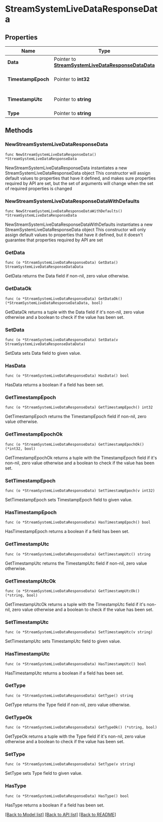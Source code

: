 # StreamSystemLiveDataResponseData

## Properties

Name | Type | Description | Notes
------------ | ------------- | ------------- | -------------
**Data** | Pointer to [**StreamSystemLiveDataResponseDataData**](StreamSystemLiveDataResponseDataData.md) |  | [optional] 
**TimestampEpoch** | Pointer to **int32** | Timestamp in epoch format. | [optional] 
**TimestampUtc** | Pointer to **string** | Timestamp in UTC format. | [optional] 
**Type** | Pointer to **string** | response | [optional] 

## Methods

### NewStreamSystemLiveDataResponseData

`func NewStreamSystemLiveDataResponseData() *StreamSystemLiveDataResponseData`

NewStreamSystemLiveDataResponseData instantiates a new StreamSystemLiveDataResponseData object
This constructor will assign default values to properties that have it defined,
and makes sure properties required by API are set, but the set of arguments
will change when the set of required properties is changed

### NewStreamSystemLiveDataResponseDataWithDefaults

`func NewStreamSystemLiveDataResponseDataWithDefaults() *StreamSystemLiveDataResponseData`

NewStreamSystemLiveDataResponseDataWithDefaults instantiates a new StreamSystemLiveDataResponseData object
This constructor will only assign default values to properties that have it defined,
but it doesn't guarantee that properties required by API are set

### GetData

`func (o *StreamSystemLiveDataResponseData) GetData() StreamSystemLiveDataResponseDataData`

GetData returns the Data field if non-nil, zero value otherwise.

### GetDataOk

`func (o *StreamSystemLiveDataResponseData) GetDataOk() (*StreamSystemLiveDataResponseDataData, bool)`

GetDataOk returns a tuple with the Data field if it's non-nil, zero value otherwise
and a boolean to check if the value has been set.

### SetData

`func (o *StreamSystemLiveDataResponseData) SetData(v StreamSystemLiveDataResponseDataData)`

SetData sets Data field to given value.

### HasData

`func (o *StreamSystemLiveDataResponseData) HasData() bool`

HasData returns a boolean if a field has been set.

### GetTimestampEpoch

`func (o *StreamSystemLiveDataResponseData) GetTimestampEpoch() int32`

GetTimestampEpoch returns the TimestampEpoch field if non-nil, zero value otherwise.

### GetTimestampEpochOk

`func (o *StreamSystemLiveDataResponseData) GetTimestampEpochOk() (*int32, bool)`

GetTimestampEpochOk returns a tuple with the TimestampEpoch field if it's non-nil, zero value otherwise
and a boolean to check if the value has been set.

### SetTimestampEpoch

`func (o *StreamSystemLiveDataResponseData) SetTimestampEpoch(v int32)`

SetTimestampEpoch sets TimestampEpoch field to given value.

### HasTimestampEpoch

`func (o *StreamSystemLiveDataResponseData) HasTimestampEpoch() bool`

HasTimestampEpoch returns a boolean if a field has been set.

### GetTimestampUtc

`func (o *StreamSystemLiveDataResponseData) GetTimestampUtc() string`

GetTimestampUtc returns the TimestampUtc field if non-nil, zero value otherwise.

### GetTimestampUtcOk

`func (o *StreamSystemLiveDataResponseData) GetTimestampUtcOk() (*string, bool)`

GetTimestampUtcOk returns a tuple with the TimestampUtc field if it's non-nil, zero value otherwise
and a boolean to check if the value has been set.

### SetTimestampUtc

`func (o *StreamSystemLiveDataResponseData) SetTimestampUtc(v string)`

SetTimestampUtc sets TimestampUtc field to given value.

### HasTimestampUtc

`func (o *StreamSystemLiveDataResponseData) HasTimestampUtc() bool`

HasTimestampUtc returns a boolean if a field has been set.

### GetType

`func (o *StreamSystemLiveDataResponseData) GetType() string`

GetType returns the Type field if non-nil, zero value otherwise.

### GetTypeOk

`func (o *StreamSystemLiveDataResponseData) GetTypeOk() (*string, bool)`

GetTypeOk returns a tuple with the Type field if it's non-nil, zero value otherwise
and a boolean to check if the value has been set.

### SetType

`func (o *StreamSystemLiveDataResponseData) SetType(v string)`

SetType sets Type field to given value.

### HasType

`func (o *StreamSystemLiveDataResponseData) HasType() bool`

HasType returns a boolean if a field has been set.


[[Back to Model list]](../README.md#documentation-for-models) [[Back to API list]](../README.md#documentation-for-api-endpoints) [[Back to README]](../README.md)


